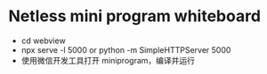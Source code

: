 # Netless mini program whiteboard

- cd webview
- npx serve -l 5000 or python -m SimpleHTTPServer 5000
- 使用微信开发工具打开 miniprogram，编译并运行

